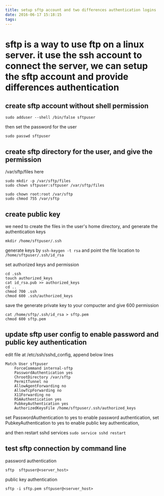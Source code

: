 ```yaml
---
title: setup sftp account and two differences authentication logins
date: 2016-06-17 15:18:15
tags:
---
```


# sftp is a way to use ftp on a linux server. it use the ssh account to connect the server, we can setup the sftp account and provide differences authentication


## create sftp account without shell permission

```
sudo adduser --shell /bin/false sftpuser
```

then set the password for the user
```
sudo passwd sftpuser
```

## create sftp directory for the user, and give the permission
/var/sftp/files here
```
sudo mkdir -p /var/sftp/files
sudo chown sftpuser:sftpuser /var/sftp/files

sudo chown root:root /var/sftp
sudo chmod 755 /var/sftp

```


## create public key

we need to create the files in the user's home directory, and generate the authentication keys

```
mkdir /home/sftpuser/.ssh
```

generate keys by `ssh-keygen -t rsa` and point the file location  to `/home/sftpuser/.ssh/id_rsa`


set authorized keys and permission

```
cd .ssh
touch authorized_keys
cat id_rsa.pub >> authorized_keys
cd ..
chmod 700 .ssh
chmod 600 .ssh/authorized_keys
```

save the generate private key to your compucter and give 600 permission

```
cat /home/sftp/.ssh/id_rsa > sftp.pem
chmod 600 sftp.pem
```


## update sftp user config to enable password and public key authentication

edit file at /etc/ssh/sshd_config, append below lines

```
Match User sftpuser
	ForceCommand internal-sftp
	PasswordAuthentication yes
	ChrootDirectory /var/sftp
	PermitTunnel no
	AllowAgentForwarding no
	AllowTcpForwarding no
	X11Forwarding no
	RSAAuthentication yes
	PubkeyAuthentication yes
	AuthorizedKeysFile /home/sftpuser/.ssh/authorized_keys
```


set PasswordAuthentication to yes to enable password authentication,
set PubkeyAuthentication to yes to enable public key authentication,


and then restart sshd services
`sudo service sshd restart`


## test sftp connection by command line 

password authentication
```
sftp  sftpuser@<server_host>
```


public key  authentication
```
sftp -i sftp.pem sftpuser@<server_host>
```


